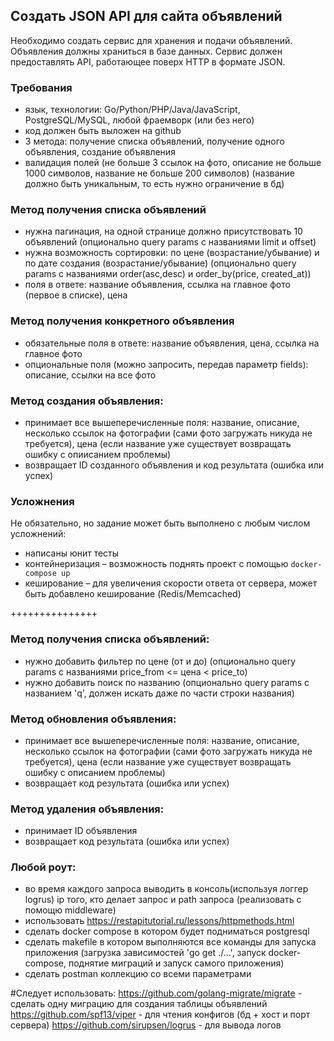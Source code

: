 ## Создать JSON API для сайта объявлений
Необходимо создать сервис для хранения и подачи объявлений. Объявления должны храниться в базе данных. Сервис должен предоставлять API, работающее поверх HTTP в формате JSON.

### Требования
- язык, технологии: Go/Python/PHP/Java/JavaScript, PostgreSQL/MySQL, любой фраемворк (или без него)
- код должен быть выложен на github
- 3 метода: получение списка объявлений, получение одного объявления, создание объявления
- валидация полей (не больше 3 ссылок на фото, описание не больше 1000 символов, название не больше 200 символов) (название должно быть уникальным, то есть нужно ограничение в бд)

### Метод получения списка объявлений
- нужна пагинация, на одной странице должно присутствовать 10 объявлений (опционально query params с названиями limit и offset)
- нужна возможность сортировки: по цене (возрастание/убывание) и по дате создания (возрастание/убывание) (опционально query params с названиями order(asc,desc) и order_by(price, created_at))
- поля в ответе: название объявления, ссылка на главное фото (первое в списке), цена

### Метод получения конкретного объявления
- обязательные поля в ответе: название объявления, цена, ссылка на главное фото
- опциональные поля (можно запросить, передав параметр fields): описание, ссылки на все фото

### Метод создания объявления:
- принимает все вышеперечисленные поля: название, описание, несколько ссылок на фотографии (сами фото загружать никуда не требуется), цена (если название уже существует возвращать ошибку с опиисанием проблемы)
- возвращает ID созданного объявления и код результата (ошибка или успех)

### Усложнения
Не обязательно, но задание может быть выполнено с любым числом усложнений:
- написаны юнит тесты
- контейнеризация – возможность поднять проект с помощью `docker-compose up`
- кеширование – для увеличения скорости ответа от сервера, может быть добавлено кеширование (Redis/Memcached)


+++++++++++++++
### Метод получения списка объявлений:
- нужно добавить фильтер по цене (от и до) (опционально query params с названиями price_from <= цена < price_to)
- нужно добавить поиск по названию (опционально query params с названием 'q', должен искать даже по части строки названия)

### Метод обновления объявления:
- принимает все вышеперечисленные поля: название, описание, несколько ссылок на фотографии (сами фото загружать никуда не требуется), цена (если название уже существует возвращать ошибку с описанием проблемы)
- возвращает код результата (ошибка или успех)

### Метод удаления объявления:
- принимает ID объявления
- возвращает код результата (ошибка или успех)

### Любой роут:
- во время каждого запроса выводить в консоль(используя логгер logrus) ip того, кто делает запрос и path запроса (реализовать с помощю middleware)
- использовать https://restapitutorial.ru/lessons/httpmethods.html
- сделать docker compose в котором будет подниматься postgresql
- сделать makefile в котором выполняются все команды для запуска приложения (загрузка зависимостей 'go get ./...', запуск docker-compose, поднятие миграций и запуск самого приложения)
- сделать postman коллекцию со всеми параметрами

#Следует использовать:
https://github.com/golang-migrate/migrate - сделать одну миграцию для создания таблицы объявлений
https://github.com/spf13/viper - для чтения конфигов (бд + хост и порт сервера)
https://github.com/sirupsen/logrus - для вывода логов

